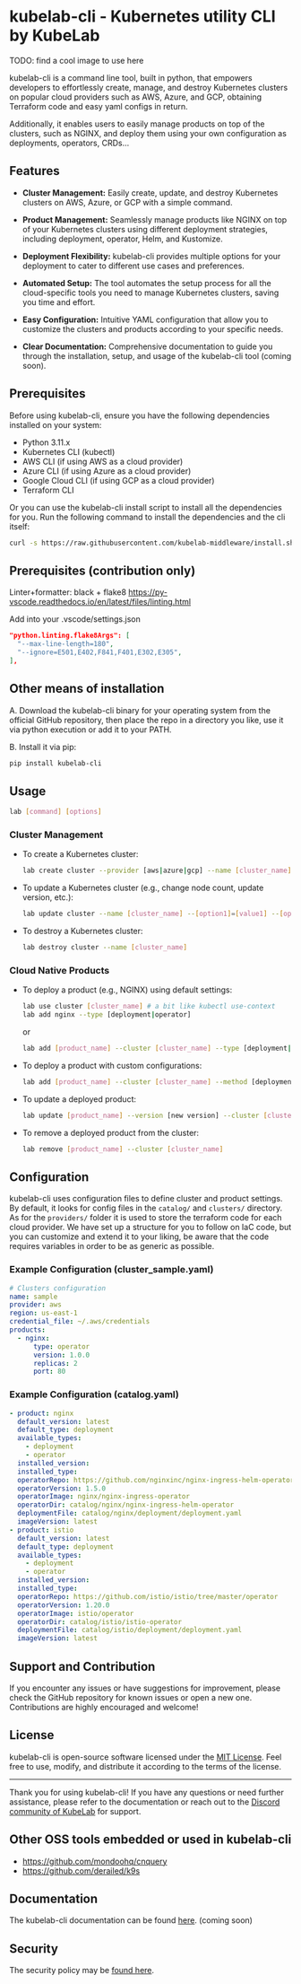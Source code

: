 # kubelab-cli - Kubernetes utility CLI by KubeLab

TODO: find a cool image to use here

kubelab-cli is a command line tool, built in python, that empowers developers to effortlessly create, manage, and destroy Kubernetes clusters on popular cloud providers such as AWS, Azure, and GCP, obtaining Terraform code and easy yaml configs in return.

Additionally, it enables users to easily manage products on top of the clusters, such as NGINX, and deploy them using your own configuration as deployments, operators, CRDs...

## Features

- **Cluster Management:** Easily create, update, and destroy Kubernetes clusters on AWS, Azure, or GCP with a simple command.

- **Product Management:** Seamlessly manage products like NGINX on top of your Kubernetes clusters using different deployment strategies, including deployment, operator, Helm, and Kustomize.

- **Deployment Flexibility:** kubelab-cli provides multiple options for your deployment to cater to different use cases and preferences.

- **Automated Setup:** The tool automates the setup process for all the cloud-specific tools you need to manage Kubernetes clusters, saving you time and effort.

- **Easy Configuration:** Intuitive YAML configuration that allow you to customize the clusters and products according to your specific needs.

- **Clear Documentation:** Comprehensive documentation to guide you through the installation, setup, and usage of the kubelab-cli tool (coming soon).

## Prerequisites

Before using kubelab-cli, ensure you have the following dependencies installed on your system:

- Python 3.11.x
- Kubernetes CLI (kubectl)
- AWS CLI (if using AWS as a cloud provider)
- Azure CLI (if using Azure as a cloud provider)
- Google Cloud CLI (if using GCP as a cloud provider)
- Terraform CLI

Or you can use the kubelab-cli install script to install all the dependencies for you.
Run the following command to install the dependencies and the cli itself:

```bash
curl -s https://raw.githubusercontent.com/kubelab-middleware/install.sh | bash
```

## Prerequisites (contribution only)

Linter+formatter: black + flake8
https://py-vscode.readthedocs.io/en/latest/files/linting.html

Add into your .vscode/settings.json

```json
"python.linting.flake8Args": [
  "--max-line-length=180",
  "--ignore=E501,E402,F841,F401,E302,E305",
],
```

## Other means of installation

A. Download the kubelab-cli binary for your operating system from the official GitHub repository, then place the repo in a directory you like, use it via python execution or add it to your PATH.

B. Install it via pip:

```bash
pip install kubelab-cli
```

## Usage

```bash
lab [command] [options]
```

### Cluster Management

- To create a Kubernetes cluster:
  ```bash
  lab create cluster --provider [aws|azure|gcp] --name [cluster_name]
  ```

- To update a Kubernetes cluster (e.g., change node count, update version, etc.):
  ```bash
  lab update cluster --name [cluster_name] --[option1]=[value1] --[option2]=[value2] ...
  ```

- To destroy a Kubernetes cluster:
  ```bash
  lab destroy cluster --name [cluster_name]
  ```

### Cloud Native Products

- To deploy a product (e.g., NGINX) using default settings:
  ```bash
  lab use cluster [cluster_name] # a bit like kubectl use-context
  lab add nginx --type [deployment|operator]
  ```
  or
  ```bash
  lab add [product_name] --cluster [cluster_name] --type [deployment|operator]
  ```

- To deploy a product with custom configurations:
  ```bash
  lab add [product_name] --cluster [cluster_name] --method [deployment|operator|] --config [path_to_config_file]
  ```

- To update a deployed product:
  ```bash
  lab update [product_name] --version [new version] --cluster [cluster_name] (--method [deployment|operator]) --config [path_to_updated_config_file]
  ```

- To remove a deployed product from the cluster:
  ```bash
  lab remove [product_name] --cluster [cluster_name]
  ```

## Configuration

kubelab-cli uses configuration files to define cluster and product settings. By default, it looks for config files in the `catalog/` and `clusters/` directory.
As for the `providers/` folder it is used to store the terraform code for each cloud provider.
We have set up a structure for you to follow on IaC code, but you can customize and extend it to your liking, be aware that the code requires variables in order to be as generic as possible.

### Example Configuration (cluster_sample.yaml)

```yaml
# Clusters configuration
name: sample
provider: aws
region: us-east-1
credential_file: ~/.aws/credentials
products:
  - nginx:
      type: operator
      version: 1.0.0
      replicas: 2
      port: 80
```

### Example Configuration (catalog.yaml)

```yaml
- product: nginx
  default_version: latest
  default_type: deployment
  available_types:
    - deployment
    - operator
  installed_version: 
  installed_type: 
  operatorRepo: https://github.com/nginxinc/nginx-ingress-helm-operator/
  operatorVersion: 1.5.0
  operatorImage: nginx/nginx-ingress-operator
  operatorDir: catalog/nginx/nginx-ingress-helm-operator
  deploymentFile: catalog/nginx/deployment/deployment.yaml
  imageVersion: latest
- product: istio
  default_version: latest
  default_type: deployment
  available_types:
    - deployment
    - operator
  installed_version:
  installed_type:
  operatorRepo: https://github.com/istio/istio/tree/master/operator
  operatorVersion: 1.20.0
  operatorImage: istio/operator
  operatorDir: catalog/istio/istio-operator
  deploymentFile: catalog/istio/deployment/deployment.yaml
  imageVersion: latest
```

## Support and Contribution

If you encounter any issues or have suggestions for improvement, please check the GitHub repository for known issues or open a new one. Contributions are highly encouraged and welcome!

## License

kubelab-cli is open-source software licensed under the [MIT License](LICENSE). Feel free to use, modify, and distribute it according to the terms of the license.

---

Thank you for using kubelab-cli! If you have any questions or need further assistance, please refer to the documentation or reach out to the [Discord community of KubeLab](https://discord.gg/aVEhdDDark) for support.

## Other OSS tools embedded or used in kubelab-cli
- https://github.com/mondoohq/cnquery
- https://github.com/derailed/k9s

## Documentation

The kubelab-cli documentation can be found [here](https://kubelab.cloud/doc). (coming soon)

## Security

The security policy may be [found here](SECURITY.md).